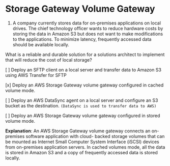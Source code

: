 # Storage Gateway Volume Gateway

1. A company currently stores data for on-premises applications on local drives. The chief technology officer wants to reduce hardware costs by storing the data in Amazon S3 but does not want to make modifications to the applications. To minimize latency, frequently accessed data should be available locally.

What is a reliable and durable solution for a solutions architect to implement that will reduce the cost of
local storage?

[ ] Deploy an SFTP client on a local server and transfer data to Amazon S3 using AWS Transfer for SFTP

[x] Deploy an AWS Storage Gateway volume gateway configured in cached volume mode.

[ ] Deploy an AWS DataSync agent on a local server and configure an S3 bucket as the destination. `(DataSync is used to transfer data to AWS)`

[ ] Deploy an AWS Storage Gateway volume gateway configured in stored volume mode.

**Explanation**: An AWS Storage Gateway volume gateway connects an on-premises software application with cloud- backed storage volumes that can be mounted as Internet Small Computer System Interface (iSCSI) devices from on-premises application servers. In cached volumes mode, all the data is stored in Amazon S3 and a copy of frequently accessed data is stored locally.
